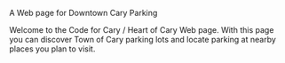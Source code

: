 A Web page for Downtown Cary Parking

Welcome to the Code for Cary / Heart of Cary Web page. With this page you can discover Town of Cary parking lots and locate parking at nearby places you plan to visit.
